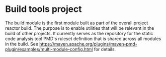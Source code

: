 # Build tools project

The build module is the first module built as part of the overall project reactor build. The purpose is to enable utilities that will be relevant in the build of other projects. It currently serves as the repository for the static code analysis tool PMD's ruleset definition that is shared across all modules in the build. See https://maven.apache.org/plugins/maven-pmd-plugin/examples/multi-module-config.html for details.